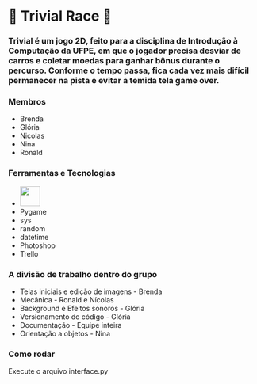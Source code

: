 # 🚗 Trivial Race 🚗

### Trivial é um jogo 2D, feito para a disciplina de Introdução à Computação da UFPE, em que o jogador precisa desviar de carros e coletar moedas para ganhar bônus durante o percurso. Conforme o tempo passa, fica cada vez mais difícil permanecer na pista e evitar a temida tela game over.

### Membros

- Brenda
- Glória
- Nicolas
- Nina
- Ronald

### Ferramentas e Tecnologias

- <img src="https://cdn.jsdelivr.net/gh/devicons/devicon/icons/python/python-original-wordmark.svg" width="40" height="40"/>
- Pygame
- sys
- random
- datetime
- Photoshop
- Trello

### A divisão de trabalho dentro do grupo

- Telas iniciais e edição de imagens - Brenda
- Mecânica - Ronald e Nícolas
- Background e Efeitos sonoros - Glória
- Versionamento do código - Glória
- Documentação - Equipe inteira
- Orientação a objetos - Nina

### Como rodar
Execute o arquivo interface.py
